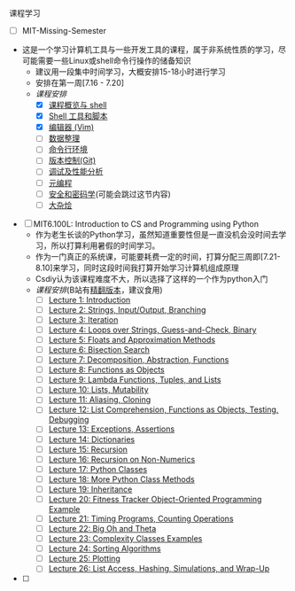 课程学习
- [ ] MIT-Missing-Semester
- 这是一个学习计算机工具与一些开发工具的课程，属于非系统性质的学习，尽可能需要一些Linux或shell命令行操作的储备知识
	- 建议用一段集中时间学习，大概安排15-18小时进行学习
	- 安排在第一周\[7.16 - 7.20]
	- *课程安排*
		- [x] [课程概览与 shell](https://missing-semester-cn.github.io/2020/course-shell/)
		- [x] [Shell 工具和脚本](https://missing-semester-cn.github.io/2020/shell-tools/)
		- [x] [编辑器 (Vim)](https://missing-semester-cn.github.io/2020/editors/)
		- [ ] [数据整理](https://missing-semester-cn.github.io/2020/data-wrangling/)
		- [ ] [命令行环境](https://missing-semester-cn.github.io/2020/command-line/)
		- [ ] [版本控制(Git)](https://missing-semester-cn.github.io/2020/version-control/)
		- [ ] [调试及性能分析](https://missing-semester-cn.github.io/2020/debugging-profiling/)
		- [ ] [元编程](https://missing-semester-cn.github.io/2020/metaprogramming/)
		- [ ] [安全和密码学](https://missing-semester-cn.github.io/2020/security/)(可能会跳过这节内容)
		- [ ] [大杂烩](https://missing-semester-cn.github.io/2020/potpourri/)

- [ ] MIT6.100L: Introduction to CS and Programming using Python
	- 作为老生长谈的Python学习，虽然知道重要性但是一直没机会没时间去学习，所以打算利用暑假的时间学习。
	- 作为一门真正的系统课，可能要耗费一定的时间，打算分配三周即\[7.21-8.10]来学习，同时这段时间我打算开始学习计算机组成原理
	- Csdiy认为该课程难度不大，所以选择了这样的一个作为python入门
	- *课程安排*(B站有[精翻版本](https://www.bilibili.com/video/BV1WE421V7bL/?spm_id_from=333.788.videopod.sections&vd_source=3181deb7fb0c10621dd8dbdf8ab90a04)，建议食用)
		- [ ] [Lecture 1: Introduction](https://ocw.mit.edu/courses/6-100l-introduction-to-cs-and-programming-using-python-fall-2022/pages/lecture-1-introduction/)
		- [ ] [Lecture 2: Strings, Input/Output, Branching](https://ocw.mit.edu/courses/6-100l-introduction-to-cs-and-programming-using-python-fall-2022/pages/lecture-2-strings-inputoutput-branching/)
		- [ ] [Lecture 3: Iteration](https://ocw.mit.edu/courses/6-100l-introduction-to-cs-and-programming-using-python-fall-2022/pages/lecture-3-iteration/)
		- [ ] [Lecture 4: Loops over Strings, Guess-and-Check, Binary](https://ocw.mit.edu/courses/6-100l-introduction-to-cs-and-programming-using-python-fall-2022/pages/lecture-4-loops-over-strings-guess-and-check-binary/)
		- [ ] [Lecture 5: Floats and Approximation Methods](https://ocw.mit.edu/courses/6-100l-introduction-to-cs-and-programming-using-python-fall-2022/pages/lecture-5-floats-and-approximation-methods/)
		- [ ] [Lecture 6: Bisection Search](https://ocw.mit.edu/courses/6-100l-introduction-to-cs-and-programming-using-python-fall-2022/pages/lecture-6-bisection-search/)
		- [ ] [Lecture 7: Decomposition, Abstraction, Functions](https://ocw.mit.edu/courses/6-100l-introduction-to-cs-and-programming-using-python-fall-2022/pages/lecture-7-decomposition-abstraction-functions/)
		- [ ] [Lecture 8: Functions as Objects](https://ocw.mit.edu/courses/6-100l-introduction-to-cs-and-programming-using-python-fall-2022/pages/lecture-8-functions-as-objects/)
		- [ ] [Lecture 9: Lambda Functions, Tuples, and Lists](https://ocw.mit.edu/courses/6-100l-introduction-to-cs-and-programming-using-python-fall-2022/pages/lecture-9-lambda-functions-tuples-and-lists/)
		- [ ] [Lecture 10: Lists, Mutability](https://ocw.mit.edu/courses/6-100l-introduction-to-cs-and-programming-using-python-fall-2022/pages/lecture-10-lists-mutability/)
		- [ ] [Lecture 11: Aliasing, Cloning](https://ocw.mit.edu/courses/6-100l-introduction-to-cs-and-programming-using-python-fall-2022/pages/lecture-11-aliasing-cloning/)
		- [ ] [Lecture 12: List Comprehension, Functions as Objects, Testing, Debugging](https://ocw.mit.edu/courses/6-100l-introduction-to-cs-and-programming-using-python-fall-2022/pages/lecture-12-list-comprehension-functions-as-objects-testing-debugging/)
		- [ ] [Lecture 13: Exceptions, Assertions](https://ocw.mit.edu/courses/6-100l-introduction-to-cs-and-programming-using-python-fall-2022/pages/lecture-13-exceptions-assertions/)
		- [ ] [Lecture 14: Dictionaries](https://ocw.mit.edu/courses/6-100l-introduction-to-cs-and-programming-using-python-fall-2022/pages/lecture-14-dictionaries/)
		- [ ] [Lecture 15: Recursion](https://ocw.mit.edu/courses/6-100l-introduction-to-cs-and-programming-using-python-fall-2022/pages/lecture-15-recursion/)
		- [ ] [Lecture 16: Recursion on Non-Numerics](https://ocw.mit.edu/courses/6-100l-introduction-to-cs-and-programming-using-python-fall-2022/pages/lecture-16-recursion-on-non-numerics/)
		- [ ] [Lecture 17: Python Classes](https://ocw.mit.edu/courses/6-100l-introduction-to-cs-and-programming-using-python-fall-2022/pages/lecture-17-python-classes/)
		- [ ] [Lecture 18: More Python Class Methods](https://ocw.mit.edu/courses/6-100l-introduction-to-cs-and-programming-using-python-fall-2022/pages/lecture-18-more-python-class-methods/)
		- [ ] [Lecture 19: Inheritance](https://ocw.mit.edu/courses/6-100l-introduction-to-cs-and-programming-using-python-fall-2022/pages/lecture-19-inheritance/)
		- [ ] [Lecture 20: Fitness Tracker Object-Oriented Programming Example](https://ocw.mit.edu/courses/6-100l-introduction-to-cs-and-programming-using-python-fall-2022/pages/lecture-20-fitness-tracker-object-oriented-programming-example/)
		- [ ] [Lecture 21: Timing Programs, Counting Operations](https://ocw.mit.edu/courses/6-100l-introduction-to-cs-and-programming-using-python-fall-2022/pages/lecture-21-timing-programs-counting-operations/)
		- [ ] [Lecture 22: Big Oh and Theta](https://ocw.mit.edu/courses/6-100l-introduction-to-cs-and-programming-using-python-fall-2022/pages/lecture-22-big-oh-and-theta/)
		- [ ] [Lecture 23: Complexity Classes Examples](https://ocw.mit.edu/courses/6-100l-introduction-to-cs-and-programming-using-python-fall-2022/pages/lecture-23-complexity-classes-examples/)
		- [ ] [Lecture 24: Sorting Algorithms](https://ocw.mit.edu/courses/6-100l-introduction-to-cs-and-programming-using-python-fall-2022/pages/lecture-24-sorting-algorithms/)
		- [ ] [Lecture 25: Plotting](https://ocw.mit.edu/courses/6-100l-introduction-to-cs-and-programming-using-python-fall-2022/pages/lecture-25-plotting/)
		- [ ] [Lecture 26: List Access, Hashing, Simulations, and Wrap-Up](https://ocw.mit.edu/courses/6-100l-introduction-to-cs-and-programming-using-python-fall-2022/pages/lecture-26-list-access-hashing-simulations-and-wrap-up/)

- [ ] 